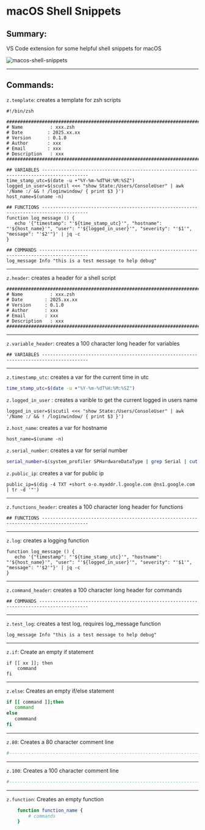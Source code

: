 # macOS Shell Snippets

## Summary:

VS Code extension for some helpful shell snippets for macOS



![macos-shell-snippets](https://github.com/nlscott/macos-shell-snippets/blob/main/images/icon.png/macos-shell-snippets.gif)



---
## Commands:

`z.template`: creates a template for zsh scripts

```shell
#!/bin/zsh

####################################################################################################
# Name      	: xxx.zsh
# Date         : 2025.xx.xx
# Version      : 0.1.0
# Author       : xxx
# Email        : xxx
# Description	: xxx
####################################################################################################

## VARIABLES ---------------------------------------------------------------------------------------
time_stamp_utc=$(date -u +"%Y-%m-%dT%H:%M:%SZ")
logged_in_user=$(scutil <<< "show State:/Users/ConsoleUser" | awk '/Name :/ && ! /loginwindow/ { print $3 }')
host_name=$(uname -n)

## FUNCTIONS ---------------------------------------------------------------------------------------
function log_message () {
   echo '{"timestamp": "'${time_stamp_utc}'", "hostname": "'${host_name}'", "user": "'${logged_in_user}'", "severity": "'$1'", "message": "'$2'"}' | jq -c
}

## COMMANDS ----------------------------------------------------------------------------------------
log_message Info "this is a test message to help debug"
```



---
 `z.header`: creates a header for a shell script

```shell
###########################################################################################
# Name      	: xxx.zsh
# Date        : 2025.xx.xx
# Version     : 0.1.0
# Author      : xxx
# Email       : xxx
# Description	: xxx
###########################################################################################
```



---
`z.variable_header`: creates a 100 character long header for variables

```shell
## VARIABLES ---------------------------------------------------------------------------------------
```



---
 `z.timestamp_utc`: creates a var for the current time in utc

```bash
time_stamp_utc=$(date -u +"%Y-%m-%dT%H:%M:%SZ")
```



 `z.logged_in_user` : creates a varible to get the current logged in users name

```shell
logged_in_user=$(scutil <<< "show State:/Users/ConsoleUser" | awk '/Name :/ && ! /loginwindow/ { print $3 }')
```



 `z.host_name`: creates a var for hostname

```shell
host_name=$(uname -n)
```



 `z.serial_number`: creates a var for serial number

```bash
serial_number=$(system_profiler SPHardwareDataType | grep Serial | cut -d ":" -f2 | xargs)
```



 `z.public_ip`: creates a var for public ip

```shell
public_ip=$(dig -4 TXT +short o-o.myaddr.l.google.com @ns1.google.com | tr -d '"')
```



---
`z.functions_header`: creates a 100 character long header for functions

```shell
## FUNCTIONS ---------------------------------------------------------------------------------------
```



---
 `z.log`: creates a logging function

```shell
function log_message () {
   echo '{"timestamp": "'${time_stamp_utc}'", "hostname": "'${host_name}'", "user": "'${logged_in_user}'", "severity": "'$1'", "message": "'$2'"}' | jq -c
}
```



---
`z.command_header`: creates a 100 character long header for commands

```shell
## COMMANDS ----------------------------------------------------------------------------------------
```



---
`z.test_log`: creates a test log, requires log_message function

```shell
log_message Info "this is a test message to help debug"
```



---
 `z.if`: Create an empty if statement

```shell
if [[ xx ]]; then
	command
fi
```



---
 `z.else`: Creates an empty if/else statement

```bash
if [[ command ]];then
   command
else
   commmand
fi
```



---
`z.80`: Creates a 80 character comment line

```bash
#-------------------------------------------------------------------------------
```



---
 `z.100`: Creates a 100 character comment line

```bash
#---------------------------------------------------------------------------------------------------
```

---
 `z.function`: Creates an empty function

```bash
    function function_name {
        # commands
    }
```





















